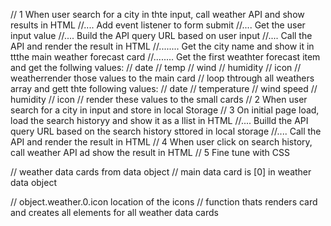 // 1 When user search for a city in thte input, call weather API and show results in HTML
//.... Add event listener to form submit
//.... Get the user input value
//.... Build the API query URL based on user input
//.... Call the API and render the result in HTML
//........ Get the city name and show it in ttthe main weather forecast card
//........ Get the first weathter forecast item and get the follwing values:
//            date
//            temp
//            wind
//            humidity
//            icon
//  weatherrender those values to the main card
//  loop thtrough all weathers array and gett thte following values:
//            date
//            temperature
//            wind speed
//            humidity
//            icon
//        render these values to the small cards
// 2 When user search for a city in input and store in local Storage
// 3 On initial page load, load the search historyy and show it as a llist in HTML
//.... Builld the API query URL based on the search history sttored in local storage
//.... Call the API and render the result in HTML
// 4 When user click on search history, call weather API ad show the result in HTML
// 5 Fine tune with CSS

// weather data cards from data object
// main data card is [0] in weather data object

// object.weather.0.icon location of the icons
// function thats renders card and creates all elements for all weather data cards